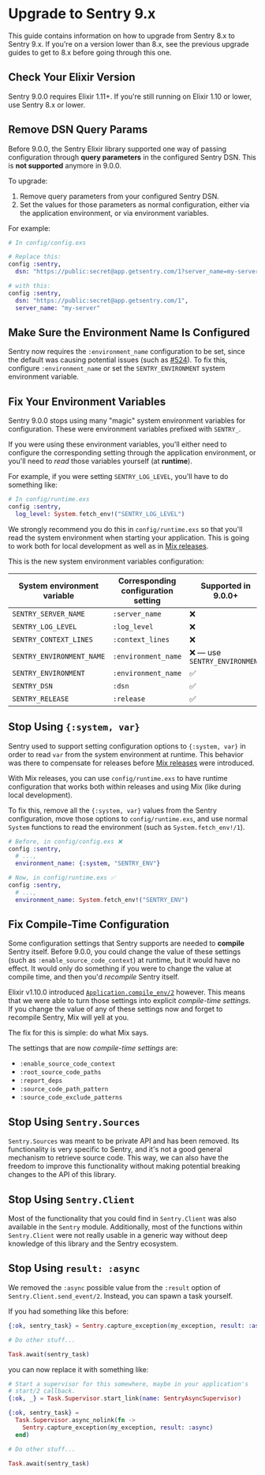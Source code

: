 # Upgrade to Sentry 9.x

This guide contains information on how to upgrade from Sentry 8.x to Sentry 9.x. If you're on a version lower than 8.x, see the previous upgrade guides to get to 8.x before going through this one.

## Check Your Elixir Version

Sentry 9.0.0 requires Elixir 1.11+. If you're still running on Elixir 1.10 or lower, use Sentry 8.x or lower.

## Remove DSN Query Params

Before 9.0.0, the Sentry Elixir library supported one way of passing configuration through **query parameters** in the configured Sentry DSN. This is **not supported** anymore in 9.0.0.

To upgrade:

  1. Remove query parameters from your configured Sentry DSN.
  1. Set the values for those parameters as normal configuration, either via the application environment, or via environment variables.

For example:

```elixir
# In config/config.exs

# Replace this:
config :sentry,
  dsn: "https://public:secret@app.getsentry.com/1?server_name=my-server"

# with this:
config :sentry,
  dsn: "https://public:secret@app.getsentry.com/1",
  server_name: "my-server"
```

## Make Sure the Environment Name Is Configured

Sentry now requires the `:environment_name` configuration to be set, since the default was causing potential issues (such as [#524](https://github.com/getsentry/sentry-elixir/issues/524)). To fix this, configure `:environment_name` or set the `SENTRY_ENVIRONMENT` system environment variable.

## Fix Your Environment Variables

Sentry 9.0.0 stops using many "magic" system environment variables for configuration. These were environment variables prefixed with `SENTRY_`.

If you were using these environment variables, you'll either need to configure the corresponding setting through the application environment, or you'll need to *read* those variables yourself (at **runtime**).

For example, if you were setting `SENTRY_LOG_LEVEL`, you'll have to do something like:

```elixir
# In config/runtime.exs
config :sentry,
  log_level: System.fetch_env!("SENTRY_LOG_LEVEL")
```

We strongly recommend you do this in `config/runtime.exs` so that you'll read the system environment when starting your application. This is going to work both for local development as well as in [Mix releases](https://hexdocs.pm/mix/1.15.4/Mix.Tasks.Release.html).

This is the new system environment variables configuration:

| System environment variable | Corresponding configuration setting | Supported in 9.0.0+           |
| --------------------------- | ----------------------------------- | ----------------------------- |
| `SENTRY_SERVER_NAME`        | `:server_name`                      | ❌                            |
| `SENTRY_LOG_LEVEL`          | `:log_level`                        | ❌                            |
| `SENTRY_CONTEXT_LINES`      | `:context_lines`                    | ❌                            |
| `SENTRY_ENVIRONMENT_NAME`   | `:environment_name`                 | ❌ — use `SENTRY_ENVIRONMENT` |
| `SENTRY_ENVIRONMENT`        | `:environment_name`                 | ✅                            |
| `SENTRY_DSN`                | `:dsn`                              | ✅                            |
| `SENTRY_RELEASE`            | `:release`                          | ✅                            |

## Stop Using `{:system, var}`

Sentry used to support setting configuration options to `{:system, var}` in order to read `var` from the system environment at runtime. This behavior was there to compensate for releases before [Mix releases](https://hexdocs.pm/mix/1.15.4/Mix.Tasks.Release.html) were introduced.

With Mix releases, you can use `config/runtime.exs` to have runtime configuration that works both within releases and using Mix (like during local development).

To fix this, remove all the `{:system, var}` values from the Sentry configuration, move those options to `config/runtime.exs`, and use normal `System` functions to read the environment (such as `System.fetch_env!/1`).

```elixir
# Before, in config/config.exs ❌
config :sentry,
  # ...,
  environment_name: {:system, "SENTRY_ENV"}

# Now, in config/runtime.exs ✅
config :sentry,
  # ...,
  environment_name: System.fetch_env!("SENTRY_ENV")
```

## Fix Compile-Time Configuration

Some configuration settings that Sentry supports are needed to **compile** Sentry itself. Before 9.0.0, you could change the value of these settings (such as `:enable_source_code_context`) at runtime, but it would have no effect. It would only do something if you were to change the value at compile time, and then you'd *recompile* Sentry itself.

Elixir v1.10.0 introduced [`Application.compile_env/2`](https://hexdocs.pm/elixir/1.15.4/Application.html#compile_env/2) however. This means that we were able to turn those settings into explicit *compile-time settings*. If you change the value of any of these settings now and forget to recompile Sentry, Mix will yell at you.

The fix for this is simple: do what Mix says.

The settings that are now *compile-time settings* are:

  * `:enable_source_code_context`
  * `:root_source_code_paths`
  * `:report_deps`
  * `:source_code_path_pattern`
  * `:source_code_exclude_patterns`

## Stop Using `Sentry.Sources`

`Sentry.Sources` was meant to be private API and has been removed. Its functionality is very specific to Sentry, and it's not a good general mechanism to retrieve source code. This way, we can also have the freedom to improve this functionality without making potential breaking changes to the API of this library.

## Stop Using `Sentry.Client`

Most of the functionality that you could find in `Sentry.Client` was also available in the `Sentry` module. Additionally, most of the functions within `Sentry.Client` were not really usable in a generic way without deep knowledge of this library and the Sentry ecosystem.

## Stop Using `result: :async`

We removed the `:async` possible value from the `:result` option of `Sentry.Client.send_event/2`. Instead, you can spawn a task yourself.

If you had something like this before:

```elixir
{:ok, sentry_task} = Sentry.capture_exception(my_exception, result: :async)

# Do other stuff...

Task.await(sentry_task)
```

you can now replace it with something like:

```elixir
# Start a supervisor for this somewhere, maybe in your application's
# start/2 callback.
{:ok, _} = Task.Supervisor.start_link(name: SentryAsyncSupervisor)

{:ok, sentry_task} =
  Task.Supervisor.async_nolink(fn ->
    Sentry.capture_exception(my_exception, result: :async)
  end)

# Do other stuff...

Task.await(sentry_task)
```
